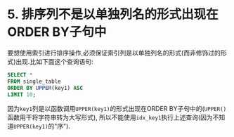 # 5. 排序列不是以单独列名的形式出现在ORDER BY子句中

要想使用索引进行排序操作,必须保证索引列是以单独列名的形式(而非修饰过的形式)出现.比如下面这个查询语句:

```sql
SELECT *
FROM single_table
ORDER BY UPPER(key1) ASC
LIMIT 10;
```

因为`key1`列是以函数调用`UPPER(key1)`的形式出现在ORDER BY子句中的(`UPPER()`函数用干将字符串转为大写形式),
所以不能使用`idx_key1`执行上述查询(因为不知道`UPPER(key1)`的"序").
